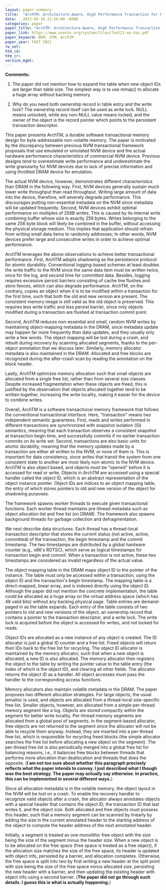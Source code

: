```yaml
---
layout: paper-summary
title:  "ArchTM: Architecture-Aware, High Performance Transaction for Persistent Memory"
date:   2021-05-16 21:26:00 -0500
categories: paper
paper_title: "ArchTM: Architecture-Aware, High Performance Transaction for Persistent Memory"
paper_link: https://www.usenix.org/system/files/fast21-wu-kai.pdf
paper_keyword: NVM; STM; ArchTM
paper_year: FAST 2021
rw_set:
htm_cd:
htm_cr:
version_mgmt:
---
```


**Comments:**

1. The paper did not mention how to expand the table when new object IDs are larger than table size. The simplest
   way is to use mmap() to allocate a huge array without backing memory.

2. Why do you need both ownership record in table entry and the write lock? The ownership record itself can be used
   as write lock. NULL means unlocked, while any non-NULL value means locked, and the owner of the object is the
   record pointer which points to the persistent transaction descriptor.

This paper presents ArchTM, a durable software transactional memory design for byte-addressable non-volatile memory.
The paper is motivated by the discrepancy between previous NVM transactional framework proposals that use emulated or 
simulated NVM device and the actual hardware performance characteristics of commercial NVM device.
Previous designs tend to overestimate write performance and underestimate the write granularity for NVM devices due
to lack of precise information and using throttled DRAM device for emulation.

The actual NVM device, however, demonstrates different characteristics than DRAM in the following way.
First, NVM devices generally sustain much lower write throughput than read throughput. Writing large amount of 
data into the device, therefore, will severely degrade performance.
This discourages putting non-essential metadata on the NVM since metadata will be updated frequently.
Second, NVM devices exhibit optimal performance on multiples of 256B writes. This is caused by its internal
write combining buffer whose size is exactly 256 bytes. Writes belonging to the same 256 byte block will likely
be combined in the buffer, without accessing the physical storage medium.
This implies that application should refrain from writing small data items to randomly addresses; In other words,
NVM devices prefer large and consecutive writes in order to achieve optimal performance.

ArchTM leverages the above observations to achieve better transactional performance.
First, ArchTM adopts shadowing as the persistence protocol for atomic durability. Conventional logging-based
schemes at least doubles the write traffic to the NVM since the same data item must be written twice, once for 
the log, and second time for committed data. Besides, logging requires excessive persist barriers consisting of 
cache line flushes and store fences, which can also degrade performance.
ArchTM, on the contrary, copies an object when it is to be modified within a transaction for the first time, such that
both the old and new version are present. The consistent memory image is still valid as the old object is preserved.
This requires less write traffic and less persist barrier, since only objects modified during a transaction
are flushed at transaction commit point.

Second, ArchTM reduces non-essential and small, random NVM writes by maintaining object-mapping metadata in the DRAM, 
since metadata update may happen far more frequently than data updates, and they usually only write a few words.
The object mapping will be lost during a crash, and rebuilt during recovery by scanning allocated segments, thanks
to the per-object annotation that we discuss later.
Similarly, memory allocator metadata is also maintained in the DRAM. Allocated and free blocks are recognized
during the after-crash scan by reading the annotation on the block header.

Lastly, ArchTM optimizes memory allocation such that small objects are allocated from a single free list,
rather than from several size classes. Despite increased fragmentation when these objects are freed, 
this is justified by the observation that objects allocated together tend to be written together, increasing
the write locality, making it easier for the device to combine writes.

Overall, ArchTM is a software transactional memory framework that follows the conventional transactional interface.
Here, "transaction" means two independent semantic guarantees. First, reads and writes performed in different 
transactions are synchronized with snapshot isolation (SI) semantics, meaning that each transaction observes a 
consistent snapshot at transaction begin time, and successfully commits if no earlier transaction commits
on its write set. 
Second, transactions are also basic units for atomic durability, meaning that the memory updates made by a  
transaction are either all written to the NVM, or none of them is. This is important for data consistency, since
writes that transit the system from one consistent state to another are most likely non-atomic to the NVM device.
ArchTM is also object based, and objects must be "opened" before it is accessed for read or write.
Objects in ArchTM are accessed using a special handler called the object ID, which is an abstract representation
of the object instance pointer. 
Object IDs are indices to an object mapping table, the entry of which stores pointers to old and new version of the 
object for shadowing purposes. 

The framework spawns worker threads to execute given transactional functions. Each worker thread maintains pre-thread
metadata such as object allocation list and free list (on DRAM). 
The framework also spawns background threads for garbage collection and defragmentation.

We next describe data structures. Each thread has a thread-local transaction descriptor that stores the current status
(not active, active, committed) of the transaction, the begin timestamp and the commit timestamp. The two timestamps
are distributed by a global hardware counter (e.g., x86's RDTSC), which serve as logical timestamps for transaction
begin and commit. When a transaction is not active, these two timestamps are considered as invalid regardless of the 
actual value. 

The object mapping table in the DRAM maps object ID to the pointer of the instance. The table must only be accessed
within a transaction, using the object ID and the transaction's begin timestamp.
The mapping table is a direct-mapped, linear array, and is indexed directly using the object ID. 
Although the paper did not mention the concrete implementation, the table could be allocated as a huge array on the
virtual address space (which has 48 valid bits) without any backing physical page. Table entries are demand-paged 
in as the table expands.
Each entry of the table consists of two pointers to old and new versions of the object, an ownership record that 
contains a pointer to the transaction descriptor, and a write lock. 
The write lock is acquired before the object is accessed for writes, and not locked for reads.

Object IDs are allocated as a new instance of any object is created. The ID allocator is just a global ID counter
and a free list. Freed objects will return their IDs back to the free list for recycling.
The object ID allocator is maintained by the memory allocator, such that when a new object is allocated, a new
ID is also allocated. The memory allocator then registers the object to the table by writing the pointer 
value to the table entry (the index of which is the object ID), and clearing all other fields. The allocator 
returns the object ID as a handler. All object accesses must pass the handler to the corresponding access functions.

Memory allocators also maintain volatile metadata in the DRAM. The paper proposes two different allocation strategies.
For large objects, the usual jemalloc is used, and objects are allocated from a thread-local size-specific free list.
Smaller objects, however, are allocated from a simple per-thread memory segment like a log. Objects are stored 
compactly within the segment for better write locality. 
Per-thread memory segments are allocated from a global pool of segments.
In the segment-based allocator, free objects are not returned to the segment since the allocator will not be able to
recycle them anyway. Instead, they are inserted into a per-thread free list, which is responsible for recycling
freed blocks (the simple allocator searches the free list before allocating a new object on the segment).
The per-thread free list is also periodically merged into a global free list for balancing reasons, i.e., it 
balances free blocks between threads that performs more allocation than deallocation and threads that does the opposite.
(**I am not too sure about whether this paragraph precisely reflects what the paper intends to convey. 
I just described what I though was the best strategy. The paper may actually
say otherwise. In practice, this can be implemented in several different ways.**)

Since all allocation metadata is in the volatile memory, the object layout in the NVM will be lost on a crash.
To enable the recovery handler to recognize valid objects after a crash, the allocator always annotates objects
with a special header that contains the object ID, the transaction ID that last writes it, and the object size.
Both allocated and free objects must possess this header, such that a memory segment can be scanned by 
linearly by adding the size in the current annotated header to the starting address of the object to compute the
header address of the next annotated header. 

Initially, a segment is treated as one monolithic free object with the size being the size of the segment minus
the header size. When a new object is to be allocated on the free space (free space is treated as a free object), 
if the allocation size matches the size of the free space, its header is updated with object info, persisted
by a barrier, and allocation completes. Otherwise, the free space is split into two by first writing a new header
at the split point with size being the size of the free space minus allocated size, persisting the new header with
a barrier, and then updating the existing header with object info using a second barrier.
(**The paper did not go through such details. I guess this is what is actually happening.**)

